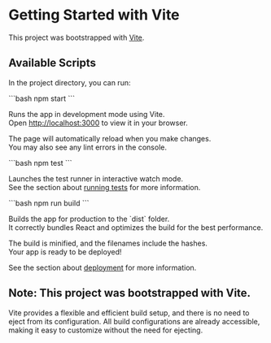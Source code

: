# Getting Started with Vite

This project was bootstrapped with [Vite](https://vitejs.dev/).

## Available Scripts

In the project directory, you can run:

\`\`\`bash
npm start
\`\`\`

Runs the app in development mode using Vite.\
Open [http://localhost:3000](http://localhost:3000) to view it in your browser.

The page will automatically reload when you make changes.\
You may also see any lint errors in the console.

\`\`\`bash
npm test
\`\`\`

Launches the test runner in interactive watch mode.\
See the section about [running tests](https://vitejs.dev/guide/testing) for more information.

\`\`\`bash
npm run build
\`\`\`

Builds the app for production to the \`dist\` folder.\
It correctly bundles React and optimizes the build for the best performance.

The build is minified, and the filenames include the hashes.\
Your app is ready to be deployed!

See the section about [deployment](https://vitejs.dev/guide/build.html) for more information.

## Note: This project was bootstrapped with Vite.

Vite provides a flexible and efficient build setup, and there is no need to eject from its configuration. All build configurations are already accessible, making it easy to customize without the need for ejecting.
